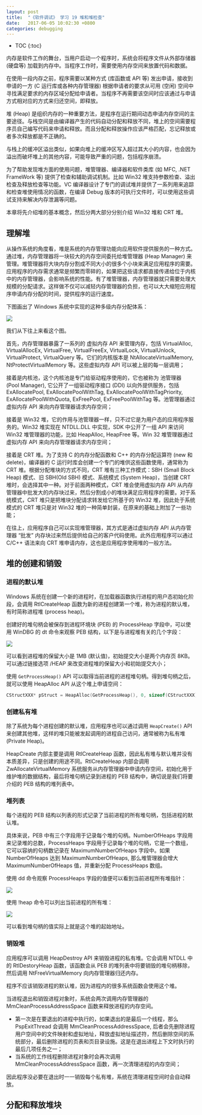 ```yaml
---
layout: post
title:  "《软件调试》 学习 19 堆和堆检查"
date:   2017-06-05 10:02:30 +0800
categories: debugging
---
```


* TOC
{:toc}

内存是软件工作的舞台，当用户启动一个程序时，系统会将程序文件从外部存储器 (硬盘等) 加载到内存中。当程序工作时，需要使用内存空间来放置代码和数据。

在使用一段内存之前，程序需要以某种方式 (库函数或 API 等) 发出申请，接收到申请的一方 (C 运行库或各种内存管理器) 根据申请者的要求从可用 (空闲) 空间中寻找满足要求的内存区域分配给申请者。当程序不再需要该空间时应该通过与申请方式相对应的方式来归还空间，即释放。

堆 (Heap) 是组织内存的一种重要方法，是程序在运行期间动态申请内存空间的主要途径。与栈空间是由编译器产生的代码自动分配和释放不同，堆上的空间需要程序员自己编写代码来申请和释放。而且分配和释放操作应该严格匹配，忘记释放或者多次释放都是不正确的。

与栈上的缓冲区溢出类似，如果向堆上的缓冲区写入超过其大小的内容，也会因为溢出而破坏堆上的其他内容，可能导致严重的问题，包括程序崩溃。

为了帮助发现堆方面的使用问题，堆管理器、编译器和软件类库 (如 MFC, .NET FrameWork 等) 提供了检查和辅助调试机制。比如 Win32 堆支持参数检查、溢出检查及释放检查等功能。VC 编译器设计了专门的调试堆并提供了一系列用来追踪和检查堆使用情况的函数，在编译 Debug 版本的可执行文件时，可以使用这些调试支持来解决内存泄漏等问题。

本章将先介绍堆的基本概念，然后分两大部分分别介绍 Win32 堆和 CRT 堆。


## 理解堆

从操作系统的角度看，堆是系统的内存管理功能向应用软件提供服务的一种方式。通过堆，内存管理器将一块较大的内存空间委托给堆管理器 (Heap Manager) 来管理。堆管理器将大块内存分割成不同大小的很多个小块来满足应用程序的需要。应用程序的内存需求通常是频繁而零碎的，如果把这些请求都直接传递给位于内核中的内存管理器，会影响系统的性能。有了堆管理器，内存管理器就只需要处理大规模的分配请求。这样做不仅可以减轻内存管理器的负担，也可以大大缩短应用程序申请内存分配的时间，提供程序的运行速度。

下图画出了 Windows 系统中实现的这种多级内存分配体系：

![]( {{site.url}}/asset/software-debugging-heap-alloc-architecture.png )

我们从下往上来看这个图。

首先，内存管理器暴露了一系列的 虚拟内存 API 来管理内存，包括 VirtualAlloc, VirtualAllocEx, VirtualFree, VirtualFreeEx, VirtualLock, VirtualUnlock, VirtualProtect, VirtualQuery 等。它们的内核版本是 NtAllocateVirtualMemory, NtProtectVirtualMemory 等。这些虚拟内存 API 可以被上层的每一层调用；

接着是内核池，这个内核池是专门给驱动程序使用的，它也被称为 池管理器 (Pool Manager), 它公开了一组驱动程序接口 (DDI) 以向外提供服务，包括 ExAllocatePool, ExAllocatePoolWithTag, ExAllocatePoolWithTagPriority, ExAllocatePoolWithQuota, ExFreePool, ExFreePoolWithTag 等。池管理器通过虚拟内存 API 来向内存管理器请求内存空间；

接着是 Win32 堆，它的作用与池管理器一样，只不过它是为用户态的应用程序服务的。Win32 堆实现在 NTDLL.DLL 中实现，SDK 中公开了一组 API 来访问 Win32 堆管理器的功能，比如 HeapAlloc, HeapFree 等。Win 32 堆管理器通过虚拟内存 API 来向内存管理器请求内存空间；

接着是 CRT 堆。为了支持 C 的内存分配函数和 C++ 的内存分配运算符 (new 和 delete)，编译器的 C 运行时库会创建一个专门的堆供这些函数使用，通常称为 CRT 堆。根据分配堆块的方式不同，CRT 堆有三种工作模式：SBH (Small Block Heap) 模式、旧 SBH(Old SBH) 模式、系统模式 (System Heap)，当创建 CRT 堆时，会选择其中一种。对于前面两种模式，CRT 堆会使用虚拟内存 API 从内存管理器中批发大的内存块过来，然后分割成小的堆块满足应用程序的需要。对于系统模式，CRT 堆只是把堆块分配请求转发给它所基于的 Win32 堆，因此处于系统模式的 CRT 堆只是对 Win32 堆的一种简单封装，在原来的基础上附加了一些功能；

在往上，应用程序自己可以实现堆管理器，其方式是通过虚拟内存 API 从内存管理器 “批发” 内存块过来然后提供给自己的客户代码使用。此外应用程序可以通过 C/C++ 语法来向 CRT 堆申请内存，这也是应用程序使用堆的一般方法。


## 堆的创建和销毁

### 进程的默认堆

Windows 系统在创建一个新的进程时，在加载器函数执行进程的用户态初始化阶段，会调用 RtlCreateHeap 函数为新的进程创建第一个堆，称为进程的默认堆，有时简称进程堆 (process heap)。

创建好的堆句柄会被保存到进程环境块 (PEB) 的 ProcessHeap 字段中，可以使用 WinDBG 的 dt 命令来观察 PEB 结构，以下是与进程堆有关的几个字段：

![]( {{site.url}}/asset/software-debugging-windbg-process-heap.png )

可以看到进程堆的保留大小是 1MB (默认值)，初始提交大小是两个内存页 8KB。可以通过链接选项 /HEAP 来改变进程堆的保留大小和初始提交大小；

使用 `GetProcessHeap()` API 可以取得当前进程的进程堆句柄。得到堆句柄之后，就可以使用 HeapAlloc API 从这个堆上申请空间：

```c
CStructXXX* pStruct = HeapAlloc(GetProcessHeap(), 0, sizeof(CStructXXX));
```

### 创建私有堆

除了系统为每个进程创建的默认堆，应用程序也可以通过调用 `HeapCreate()` API 来创建其他堆，这样的堆只能被发起调用的进程自己访问，通常被称为私有堆 (Private Heap)。

HeapCreate 内部主要是调用 RtlCreateHeap 函数，因此私有堆与默认堆并没有本质差异，只是创建的用途不同。RtlCreateHeap 内部会调用 ZwAllocateVirtualMemory 系统服务从内存管理器中申请内存空间，初始化用于维护堆的数据结构，最后将堆句柄记录到进程的 PEB 结构中，确切说是我们将要介绍的 PEB 结构的堆列表中。

### 堆列表

每个进程的 PEB 结构以列表的形式记录了当前进程的所有堆句柄，包括进程的默认堆。

具体来说，PEB 中有三个字段用于记录每个堆的句柄。NumberOfHeaps 字段用来记录堆的总数，ProcessHeaps 字段用于记录每个堆的句柄，它是一个数组，它可以容纳的句柄数记录在 MaximumNumberOfHeaps 字段中。如果 NumberOfHeaps 达到 MaximumNumberOfHeaps, 那么堆管理器会增大 MaximumNumberOfHeaps 值，并重新分配 ProcessHeaps 数组。

使用 dd 命令观察 ProcessHeaps 字段的值便可以看到当前进程所有堆指针：

![]( {{site.url}}/asset/software-debugging-processheaps.png )

使用 !heap 命令可以列出当前进程的所有堆：

![]( {{site.url}}/asset/software-debugging-windbg-process-heaps.png )

可以看到堆句柄的值实际上就是这个堆的起始地址。

### 销毁堆

应用程序可以调用 HeapDestroy API 来销毁进程的私有堆。它会调用 NTDLL 中的 RtlDestoryHeap 函数，该函数会从 PEB 的堆列表中将要销毁的堆句柄移除，然后调用 NtFreeVirtualMemory 向内存管理器归还内存。

程序不应该销毁进程的默认堆，因为进程内的很多系统函数会使用这个堆。

当进程退出和销毁进程对象时，系统会两次调用内存管理器的 MmCleanProcessAddressSpace 函数来释放进程的内存空间。
- 第一次是在要退出的进程中执行的，如果退出的是最后一个线程，那么 PspExitThread 会调用 MmCleanProcessAddressSpace, 后者会先删除进程用户空间中的文件映射和虚拟地址，释放虚拟地址描述符，然后删除空间的系统部分，最后删除进程的页表和页目录设施。这是在退出进程上下文时执行的最后几项任务之一；
- 当系统的工作线程删除进程对象时会再次调用 MmCleanProcessAddressSpace 函数，再一次清理进程的内存空间；

因此程序没必要在退出时一一销毁每个私有堆，系统在清理进程空间时会自动释放。


## 分配和释放堆块

